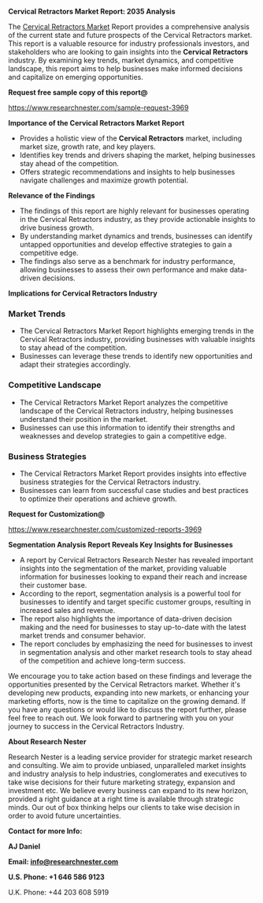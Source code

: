 ﻿<a name="_hlk168570615"></a><a name="_hlk168498031"></a>**Cervical Retractors Market Report: 2035 Analysis**

The [Cervical Retractors Market](https://www.researchnester.com/reports/cervical-retractors-market/3969) Report provides a comprehensive analysis of the current state and future prospects of the Cervical Retractors market. This report is a valuable resource for industry professionals investors, and stakeholders who are looking to gain insights into the **Cervical Retractors** industry. By examining key trends, market dynamics, and competitive landscape, this report aims to help businesses make informed decisions and capitalize on emerging opportunities.

**Request free sample copy of this report@**

<https://www.researchnester.com/sample-request-3969> 

**Importance of the Cervical Retractors Market Report**

- Provides a holistic view of the **Cervical Retractors** market, including market size, growth rate, and key players.
- Identifies key trends and drivers shaping the market, helping businesses stay ahead of the competition.
- Offers strategic recommendations and insights to help businesses navigate challenges and maximize growth potential.

**Relevance of the Findings**

- The findings of this report are highly relevant for businesses operating in the Cervical Retractors industry, as they provide actionable insights to drive business growth.
- By understanding market dynamics and trends, businesses can identify untapped opportunities and develop effective strategies to gain a competitive edge.
- The findings also serve as a benchmark for industry performance, allowing businesses to assess their own performance and make data-driven decisions.

**Implications for Cervical Retractors Industry**
### **Market Trends**
- The Cervical Retractors Market Report highlights emerging trends in the Cervical Retractors industry, providing businesses with valuable insights to stay ahead of the competition.
- Businesses can leverage these trends to identify new opportunities and adapt their strategies accordingly.
### **Competitive Landscape**
- The Cervical Retractors Market Report analyzes the competitive landscape of the Cervical Retractors industry, helping businesses understand their position in the market.
- Businesses can use this information to identify their strengths and weaknesses and develop strategies to gain a competitive edge.
### **Business Strategies**
- The Cervical Retractors Market Report provides insights into effective business strategies for the Cervical Retractors industry.
- Businesses can learn from successful case studies and best practices to optimize their operations and achieve growth.

**Request for Customization@**

<https://www.researchnester.com/customized-reports-3969> 

**Segmentation Analysis Report Reveals Key Insights for Businesses**

- A report by Cervical Retractors Research Nester has revealed important insights into the segmentation of the market, providing valuable information for businesses looking to expand their reach and increase their customer base.
- According to the report, segmentation analysis is a powerful tool for businesses to identify and target specific customer groups, resulting in increased sales and revenue.
- The report also highlights the importance of data-driven decision making and the need for businesses to stay up-to-date with the latest market trends and consumer behavior.
- The report concludes by emphasizing the need for businesses to invest in segmentation analysis and other market research tools to stay ahead of the competition and achieve long-term success.

We encourage you to take action based on these findings and leverage the opportunities presented by the Cervical Retractors market. Whether it's developing new products, expanding into new markets, or enhancing your marketing efforts, now is the time to capitalize on the growing demand. If you have any questions or would like to discuss the report further, please feel free to reach out. We look forward to partnering with you on your journey to success in the Cervical Retractors Industry.

**About Research Nester**

Research Nester is a leading service provider for strategic market research and consulting. We aim to provide unbiased, unparalleled market insights and industry analysis to help industries, conglomerates and executives to take wise decisions for their future marketing strategy, expansion and investment etc. We believe every business can expand to its new horizon, provided a right guidance at a right time is available through strategic minds. Our out of box thinking helps our clients to take wise decision in order to avoid future uncertainties.

**Contact for more Info:**

**AJ Daniel**

**Email: info@researchnester.com**

**U.S. Phone: +1 646 586 9123**

U.K. Phone: +44 203 608 5919




